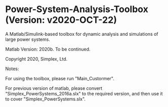 # Power-System-Analysis-Toolbox (Version: v2020-OCT-22)

A Matlab/Simulink-based toolbox for dynamic analysis and simulations of large power systems.

Matlab Version: 2020b. To be continued.

Copyright 2020, Simplex, Ltd.

Notes: 

For using the toolbox, please run "Main_Custormer". 

For previous version of matlab, please convert "Simplex_PowerSystems_2016a.slx" to the required version, and then use it to cover "Simplex_PowerSystems.slx".